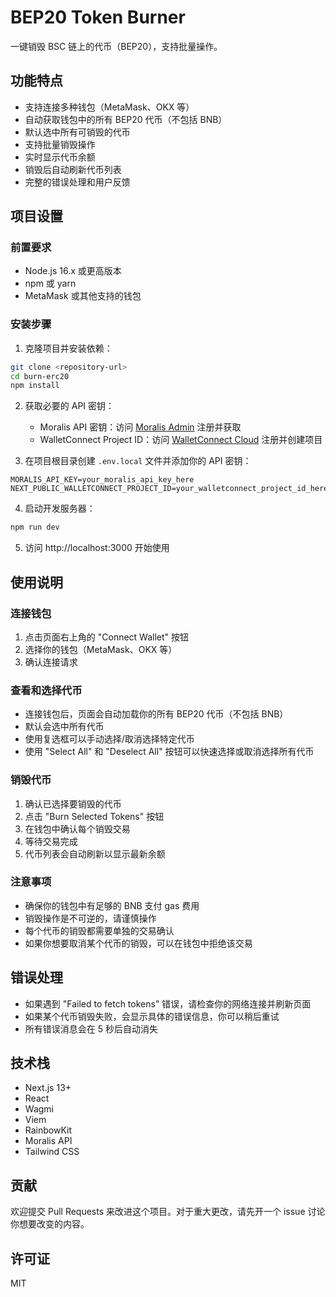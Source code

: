 # BEP20 Token Burner

一键销毁 BSC 链上的代币（BEP20），支持批量操作。

## 功能特点

- 支持连接多种钱包（MetaMask、OKX 等）
- 自动获取钱包中的所有 BEP20 代币（不包括 BNB）
- 默认选中所有可销毁的代币
- 支持批量销毁操作
- 实时显示代币余额
- 销毁后自动刷新代币列表
- 完整的错误处理和用户反馈

## 项目设置

### 前置要求

- Node.js 16.x 或更高版本
- npm 或 yarn
- MetaMask 或其他支持的钱包

### 安装步骤

1. 克隆项目并安装依赖：
```bash
git clone <repository-url>
cd burn-erc20
npm install
```

2. 获取必要的 API 密钥：
   - Moralis API 密钥：访问 [Moralis Admin](https://admin.moralis.io/register) 注册并获取
   - WalletConnect Project ID：访问 [WalletConnect Cloud](https://cloud.walletconnect.com/) 注册并创建项目

3. 在项目根目录创建 `.env.local` 文件并添加你的 API 密钥：
```env
MORALIS_API_KEY=your_moralis_api_key_here 
NEXT_PUBLIC_WALLETCONNECT_PROJECT_ID=your_walletconnect_project_id_here
```

4. 启动开发服务器：
```bash
npm run dev
```

5. 访问 http://localhost:3000 开始使用

## 使用说明

### 连接钱包

1. 点击页面右上角的 "Connect Wallet" 按钮
2. 选择你的钱包（MetaMask、OKX 等）
3. 确认连接请求

### 查看和选择代币

- 连接钱包后，页面会自动加载你的所有 BEP20 代币（不包括 BNB）
- 默认会选中所有代币
- 使用复选框可以手动选择/取消选择特定代币
- 使用 "Select All" 和 "Deselect All" 按钮可以快速选择或取消选择所有代币

### 销毁代币

1. 确认已选择要销毁的代币
2. 点击 "Burn Selected Tokens" 按钮
3. 在钱包中确认每个销毁交易
4. 等待交易完成
5. 代币列表会自动刷新以显示最新余额

### 注意事项

- 确保你的钱包中有足够的 BNB 支付 gas 费用
- 销毁操作是不可逆的，请谨慎操作
- 每个代币的销毁都需要单独的交易确认
- 如果你想要取消某个代币的销毁，可以在钱包中拒绝该交易

## 错误处理

- 如果遇到 "Failed to fetch tokens" 错误，请检查你的网络连接并刷新页面
- 如果某个代币销毁失败，会显示具体的错误信息，你可以稍后重试
- 所有错误消息会在 5 秒后自动消失

## 技术栈

- Next.js 13+
- React
- Wagmi
- Viem
- RainbowKit
- Moralis API
- Tailwind CSS

## 贡献

欢迎提交 Pull Requests 来改进这个项目。对于重大更改，请先开一个 issue 讨论你想要改变的内容。

## 许可证

MIT

